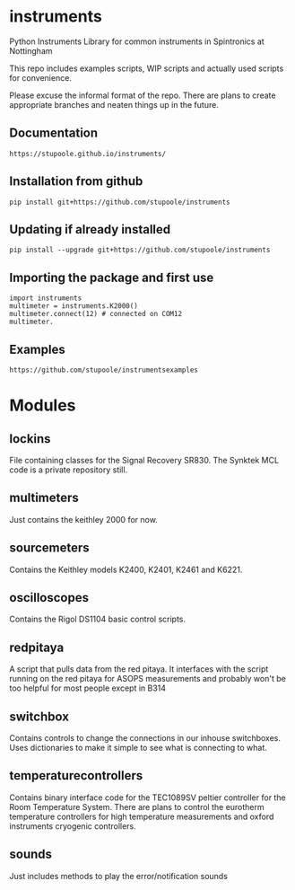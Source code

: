 
# instruments
Python Instruments Library for common instruments in Spintronics at Nottingham

This repo includes examples scripts, WIP scripts and actually used scripts for convenience. 

Please excuse the informal format of the repo. There are plans to create appropriate branches and neaten things up in the future.
## Documentation 
    https://stupoole.github.io/instruments/

## Installation from github
    pip install git+https://github.com/stupoole/instruments
       
    
## Updating if already installed
    pip install --upgrade git+https://github.com/stupoole/instruments

## Importing the package and first use
    import instruments
    multimeter = instruments.K2000()
    multimeter.connect(12) # connected on COM12
    multimeter.

## Examples
    https://github.com/stupoole/instrumentsexamples

# Modules
## lockins
File containing classes for the Signal Recovery SR830. The Synktek MCL code is a private repository still.  

## multimeters
Just contains the keithley 2000 for now.

## sourcemeters
Contains the Keithley models K2400, K2401, K2461 and K6221. 

## oscilloscopes
Contains the Rigol DS1104 basic control scripts.

## redpitaya
A script that pulls data from the red pitaya. It interfaces with the script running on the red pitaya for ASOPS measurements and probably won't be too helpful for most people except in B314

## switchbox
Contains controls to change the connections in our inhouse switchboxes. Uses dictionaries to make it simple to see what is connecting to what.

## temperaturecontrollers
Contains binary interface code for the TEC1089SV peltier controller for the Room Temperature System. There are plans to control the eurotherm temperature controllers for high temperature measurements and oxford instruments cryogenic controllers.

## sounds
Just includes methods to play the error/notification sounds
